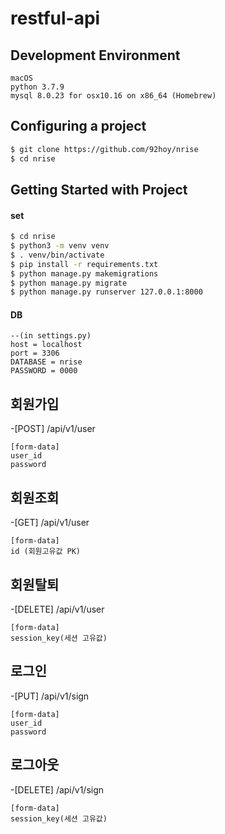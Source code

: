 # restful-api


## Development Environment
```
macOS
python 3.7.9
mysql 8.0.23 for osx10.16 on x86_64 (Homebrew)
```

## Configuring a project

```bash
$ git clone https://github.com/92hoy/nrise
$ cd nrise
```

## Getting Started with Project

#### set
```bash
$ cd nrise
$ python3 -m venv venv
$ . venv/bin/activate
$ pip install -r requirements.txt
$ python manage.py makemigrations
$ python manage.py migrate
$ python manage.py runserver 127.0.0.1:8000
```

#### DB
```
--(in settings.py)
host = localhost
port = 3306
DATABASE = nrise
PASSWORD = 0000
```


## 회원가입
-[POST]    /api/v1/user      
```
[form-data]
user_id
password
```
## 회원조회
-[GET] /api/v1/user   
```
[form-data]
id (회원고유값 PK)
```
## 회원탈퇴
-[DELETE]    /api/v1/user     
```
[form-data]
session_key(세션 고유값)
```
## 로그인
-[PUT] /api/v1/sign     
```
[form-data]
user_id
password
```
## 로그아웃
-[DELETE]  /api/v1/sign      
```
[form-data]
session_key(세션 고유값)

```
